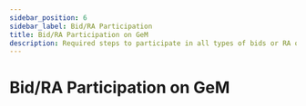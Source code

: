 ```yaml
---
sidebar_position: 6
sidebar_label: Bid/RA Participation
title: Bid/RA Participation on GeM
description: Required steps to participate in all types of bids or RA on GeM (Government e-Marketplace)
---
```


# Bid/RA Participation on GeM

